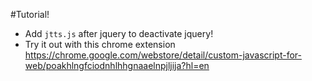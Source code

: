 #Tutorial!

* Add ```jtts.js``` after jquery to deactivate jquery!
* Try it out with this chrome extension https://chrome.google.com/webstore/detail/custom-javascript-for-web/poakhlngfciodnhlhhgnaaelnpjljija?hl=en
